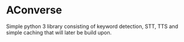 # AConverse
Simple python 3 library consisting of keyword detection, STT, TTS and simple caching that will later be build upon.
